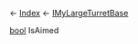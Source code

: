 ← [Index](Api-Index) ← [IMyLargeTurretBase](Sandbox.ModAPI.Ingame.IMyLargeTurretBase)

[bool](System.Boolean) IsAimed

